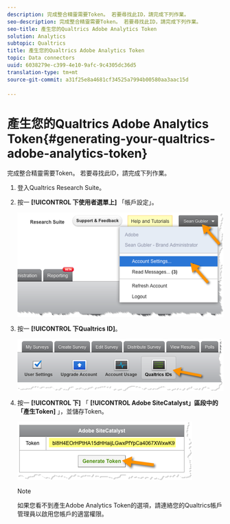 ```yaml
---
description: 完成整合精靈需要Token。 若要尋找此ID，請完成下列作業。
seo-description: 完成整合精靈需要Token。 若要尋找此ID，請完成下列作業。
seo-title: 產生您的Qualtrics Adobe Analytics Token
solution: Analytics
subtopic: Qualtrics
title: 產生您的Qualtrics Adobe Analytics Token
topic: Data connectors
uuid: 6038279e-c399-4e10-9afc-9c4305dc36d5
translation-type: tm+mt
source-git-commit: a31f25e8a4681cf34525a7994b00580aa3aac15d

---
```



# 產生您的Qualtrics Adobe Analytics Token{#generating-your-qualtrics-adobe-analytics-token}

完成整合精靈需要Token。 若要尋找此ID，請完成下列作業。

1. 登入Qualtrics Research Suite。
1. 按一 **[!UICONTROL 下使用者選單上]** 「帳戶設定」。

   ![](assets/qualtrics-token-1.png)

1. 按一 **[!UICONTROL 下Qualtrics ID]**。

   ![](assets/qualtrics-token-2.png)

1. 按一 **[!UICONTROL 下]** 「 **[!UICONTROL Adobe SiteCatalyst」區段中的「產生Token]** 」，並儲存Token。

   ![](assets/qualtrics-token-3.png)

   >[!NOTE]
   >
   >如果您看不到產生Adobe Analytics Token的選項，請連絡您的Qualtrics帳戶管理員以啟用您帳戶的適當權限。

